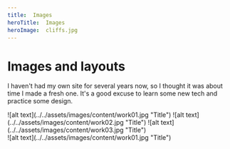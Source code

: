 ```yaml
---
title:  Images
heroTitle:  Images
heroImage:  cliffs.jpg
---
```



# **Images** and layouts

I haven't had my own site for several years now, so I thought it was about time I made a fresh one. It's a good excuse to learn some new tech and practice some design.



<div component="images" >
![alt text](../../assets/images/content/work01.jpg "Title")
![alt text](../../assets/images/content/work02.jpg "Title")
![alt text](../../assets/images/content/work03.jpg "Title")
</div>



<div component="wide-image" >
![alt text](../../assets/images/content/work01.jpg "Title")
</div>
